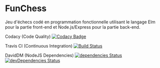 # FunChess

Jeu d'échecs codé en programmation fonctionnelle utilisant le langage Elm pour la partie front-end et Node.js/Express pour la partie back-end.

Codacy (Code Quality)
[![Codacy Badge](https://api.codacy.com/project/badge/Grade/27837f7f7d88413791fb8faa474eb32a)](https://www.codacy.com/app/arnaudflaesch/FunChess?utm_source=github.com&amp;utm_medium=referral&amp;utm_content=ArnaudFlaesch/FunChess&amp;utm_campaign=Badge_Grade)

Travis CI (Continuous Integration)
[![Build Status](https://travis-ci.org/ArnaudFlaesch/FunChess.svg?branch=master)](https://travis-ci.org/ArnaudFlaesch/FunChess)

DavidDM (NodeJS Dependencies)
[![dependencies Status](https://david-dm.org/ArnaudFlaesch/FunChess/status.svg)](https://david-dm.org/ArnaudFlaesch/FunChess)
[![devDependencies Status](https://david-dm.org/ArnaudFlaesch/FunChess/dev-status.svg)](https://david-dm.org/ArnaudFlaesch/FunChess?type=dev)
